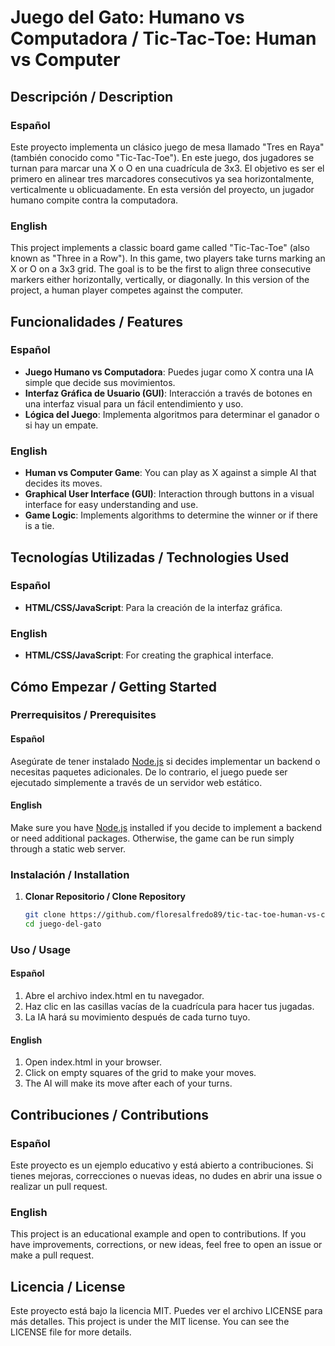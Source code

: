 # Juego del Gato: Humano vs Computadora / Tic-Tac-Toe: Human vs Computer

## Descripción / Description

### Español
Este proyecto implementa un clásico juego de mesa llamado "Tres en Raya" (también conocido como "Tic-Tac-Toe"). En este juego, dos jugadores se turnan para marcar una X o O en una cuadrícula de 3x3. El objetivo es ser el primero en alinear tres marcadores consecutivos ya sea horizontalmente, verticalmente u oblicuadamente. En esta versión del proyecto, un jugador humano compite contra la computadora.

### English
This project implements a classic board game called "Tic-Tac-Toe" (also known as "Three in a Row"). In this game, two players take turns marking an X or O on a 3x3 grid. The goal is to be the first to align three consecutive markers either horizontally, vertically, or diagonally. In this version of the project, a human player competes against the computer.

## Funcionalidades / Features

### Español
- **Juego Humano vs Computadora**: Puedes jugar como X contra una IA simple que decide sus movimientos.
- **Interfaz Gráfica de Usuario (GUI)**: Interacción a través de botones en una interfaz visual para un fácil entendimiento y uso.
- **Lógica del Juego**: Implementa algoritmos para determinar el ganador o si hay un empate.

### English
- **Human vs Computer Game**: You can play as X against a simple AI that decides its moves.
- **Graphical User Interface (GUI)**: Interaction through buttons in a visual interface for easy understanding and use.
- **Game Logic**: Implements algorithms to determine the winner or if there is a tie.

## Tecnologías Utilizadas / Technologies Used

### Español
- **HTML/CSS/JavaScript**: Para la creación de la interfaz gráfica.

### English
- **HTML/CSS/JavaScript**: For creating the graphical interface.

## Cómo Empezar / Getting Started

### Prerrequisitos / Prerequisites

#### Español
Asegúrate de tener instalado [Node.js](https://nodejs.org/) si decides implementar un backend o necesitas paquetes adicionales. De lo contrario, el juego puede ser ejecutado simplemente a través de un servidor web estático.

#### English
Make sure you have [Node.js](https://nodejs.org/) installed if you decide to implement a backend or need additional packages. Otherwise, the game can be run simply through a static web server.

### Instalación / Installation

1. **Clonar Repositorio / Clone Repository**
   ```bash
   git clone https://github.com/floresalfredo89/tic-tac-toe-human-vs-computer.git
   cd juego-del-gato
### Uso / Usage
#### Español

1. Abre el archivo index.html en tu navegador.
2. Haz clic en las casillas vacías de la cuadrícula para hacer tus jugadas.
3. La IA hará su movimiento después de cada turno tuyo.

#### English

1. Open index.html in your browser.
2. Click on empty squares of the grid to make your moves.
3. The AI will make its move after each of your turns.

## Contribuciones / Contributions

### Español
Este proyecto es un ejemplo educativo y está abierto a contribuciones. Si tienes mejoras, correcciones o nuevas ideas, no dudes en abrir una issue o realizar un pull request.

### English
This project is an educational example and open to contributions. If you have improvements, corrections, or new ideas, feel free to open an issue or make a pull request.

## Licencia / License

Este proyecto está bajo la licencia MIT. Puedes ver el archivo LICENSE para más detalles.
This project is under the MIT license. You can see the LICENSE file for more details.
